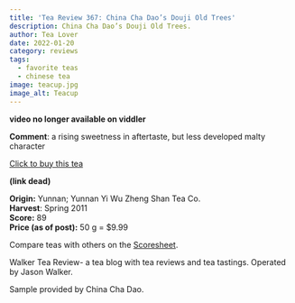 ```yaml
---
title: 'Tea Review 367: China Cha Dao’s Douji Old Trees'
description: China Cha Dao’s Douji Old Trees.
author: Tea Lover
date: 2022-01-20
category: reviews
tags:
  - favorite teas
  - chinese tea
image: teacup.jpg
image_alt: Teacup
---
```


**video no longer available on viddler**

**Comment**: a rising sweetness in aftertaste, but less developed malty character

[Click to buy this tea]()

**(link dead)**

**Origin:** Yunnan; Yunnan Yi Wu Zheng Shan Tea Co.  
**Harvest**: Spring 2011  
**Score:** 89  
**Price (as of post):** 50 g = $9.99

Compare teas with others on the [Scoresheet](https://web.archive.org/web/20200815081615/http://walkerteareview.com//?page_id=6).

Walker Tea Review- a tea blog with tea reviews and tea tastings. Operated by Jason Walker.

Sample provided by China Cha Dao.
